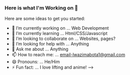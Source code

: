 ### Here is what I'm Working on 👋

Here are some ideas to get you started:

- 🔭 I’m currently working on ... Web Development 
- 🌱 I’m currently learning ... Html/CSS/Javascript 
- 👯 I’m looking to collaborate on ... Websites, pages?
- 🤔 I’m looking for help with ... Anything
- 💬 Ask me about ... Anything 
- 📫 How to reach me: ...  email-lwazimabota1@gmail.com  
- 😄 Pronouns: ... He/Him
- ⚡ Fun fact: ...  I love lifting and anime!
-->
